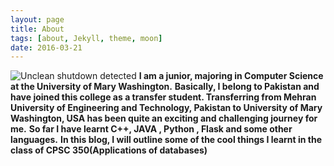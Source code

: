 ```yaml
---
layout: page
title: About 
tags: [about, Jekyll, theme, moon]
date: 2016-03-21
---
```

    
![Unclean shutdown detected](//lailashaikh.github.io/assets/img/lailaformated.jpg)
**I am a junior, majoring in Computer Science at the University of Mary Washington.**
**Basically, I belong to Pakistan and  have joined this college as a transfer student. Transferring from Mehran University of Engineering and Technology, Pakistan  to University of Mary Washington, USA has been quite an exciting and challenging journey for me.**
**So far I have learnt C++, JAVA , Python , Flask and some other languages.**
**In this blog, I will outline some of the  cool things I learnt in the class of CPSC 350(Applications of databases)**